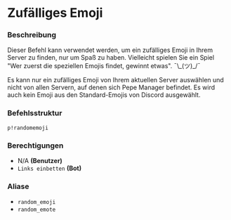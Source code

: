 # Zufälliges Emoji

### Beschreibung

Dieser Befehl kann verwendet werden, um ein zufälliges Emoji in Ihrem Server zu finden, nur um Spaß zu haben. Vielleicht spielen Sie ein Spiel "Wer zuerst die speziellen Emojis findet, gewinnt etwas". ¯\\_\(ツ\)\_/¯

Es kann nur ein zufälliges Emoji von Ihrem aktuellen Server auswählen und nicht von allen Servern, auf denen sich Pepe Manager befindet. Es wird auch kein Emoji aus den Standard-Emojis von Discord ausgewählt.

### Befehlsstruktur

```text
p!randomemoji
```

### **Berechtigungen**

* N/A **\(Benutzer\)**
* `Links einbetten` **\(Bot\)**

### Aliase

* `random_emoji`
* `random_emote`

